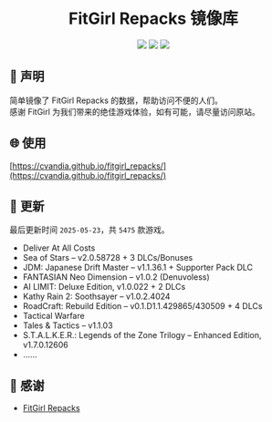 ﻿<div align="center">

# FitGirl Repacks 镜像库

![](https://count.getloli.com/get/@fitgirl_repacks?theme=booru-lewd)
![](https://img.shields.io/badge/ci-passing-brightgreen.svg?logo=github) ![](https://img.shields.io/badge/license-MIT-brightgreen.svg)

</div>

## 📜 声明
简单镜像了 FitGirl Repacks 的数据，帮助访问不便的人们。  
感谢 FitGirl 为我们带来的绝佳游戏体验，如有可能，请尽量访问原站。

## 🌐 使用
[https://cvandia.github.io/fitgirl_repacks/](https://cvandia.github.io/fitgirl_repacks/)

## 🔄 更新
最后更新时间 `2025-05-23`，共 `5475` 款游戏。
- Deliver At All Costs
- Sea of Stars – v2.0.58728 + 3 DLCs/Bonuses
- JDM: Japanese Drift Master – v1.1.36.1 + Supporter Pack DLC
- FANTASIAN Neo Dimension – v1.0.2 (Denuvoless)
- AI LIMIT: Deluxe Edition, v1.0.022 + 2 DLCs
- Kathy Rain 2: Soothsayer – v1.0.2.4024
- RoadCraft: Rebuild Edition – v0.1.D1.1.429865/430509 + 4 DLCs
- Tactical Warfare
- Tales & Tactics – v1.1.03
- S.T.A.L.K.E.R.: Legends of the Zone Trilogy – Enhanced Edition, v1.7.0.12606
- ……

## 🙏 感谢
- [FitGirl Repacks](https://fitgirl-repacks.site/)
